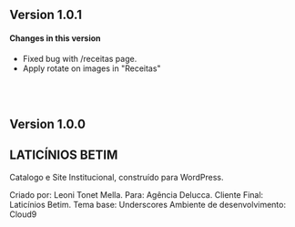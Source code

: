 ## Version 1.0.1

#### Changes in this version

* Fixed bug with /receitas page.
* Apply rotate on images in "Receitas"

<br>
<br>

## Version 1.0.0
## LATICÍNIOS BETIM

Catalogo e Site Institucional, construído para WordPress.

Criado por: Leoni Tonet Mella.
Para: Agência Delucca.
Cliente Final: Laticínios Betim.
Tema base: Underscores
Ambiente de desenvolvimento: Cloud9